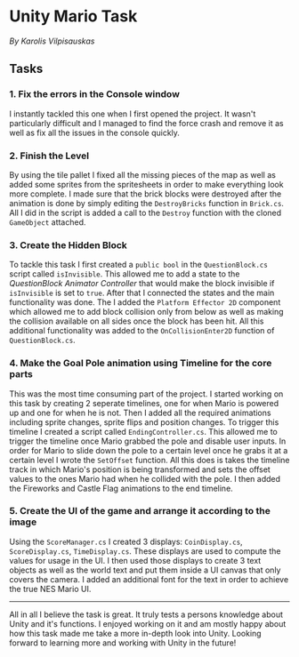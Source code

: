 # Unity Mario Task

*By Karolis Vilpisauskas*

## Tasks

### 1. Fix the errors in the Console window

I instantly tackled this one when I first opened the project. It wasn't particularly difficult and I managed to find the force crash and remove it as well as fix all the issues in the console quickly.

### 2. Finish the Level

By using the tile pallet I fixed all the missing pieces of the map as well as added some sprites from the spritesheets in order to make everything look more complete. I made sure that the brick blocks were destroyed after the animation is done by simply editing the `DestroyBricks` function in `Brick.cs`. All I did in the script is added a call to the `Destroy` function with the cloned `GameObject` attached.

### 3. Create the Hidden Block

To tackle this task I first created a `public bool` in the `QuestionBlock.cs` script called `isInvisible`. This allowed me to add a state to the _QuestionBlock Animator Controller_ that would make the block invisible if `isInvisible` is set to `true`. After that I connected the states and the main functionality was done. The I added the `Platform Effector 2D` component which allowed me to add block collision only from below as well as making the collision available on all sides once the block has been hit. All this additional functionality was added to the `OnCollisionEnter2D` function of `QuestionBlock.cs`.

### 4. Make the Goal Pole animation using Timeline for the core parts

This was the most time consuming part of the project. I started working on this task by creating 2 seperate timelines, one for when Mario is powered up and one for when he is not. Then I added all the required animations including sprite changes, sprite flips and position changes. To trigger this timeline I created a script called `EndingController.cs`. This allowed me to trigger the timeline once Mario grabbed the pole and disable user inputs. In order for Mario to slide down the pole to a certain level once he grabs it at a certain level I wrote the `SetOffset` function. All this does is takes the timeline track in which Mario's position is being transformed and sets the offset values to the ones Mario had when he collided with the pole. I then added the Fireworks and Castle Flag animations to the end timeline. 

### 5. Create the UI of the game and arrange it according to the image

Using the `ScoreManager.cs` I created 3 displays: `CoinDisplay.cs`, `ScoreDisplay.cs`, `TimeDisplay.cs`. These displays are used to compute the values for usage in the UI. I then used those displays to create 3 text objects as well as the world text and put them inside a UI canvas that only covers the camera. I added an additional font for the text in order to achieve the true NES Mario UI.

---

All in all I believe the task is great. It truly tests a persons knowledge about Unity and it's functions. I enjoyed working on it and am mostly happy about how this task made me take a more in-depth look into Unity. Looking forward to learning more and working with Unity in the future!
